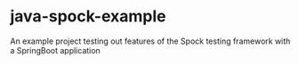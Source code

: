 # java-spock-example
An example project testing out features of the Spock testing framework with a SpringBoot application
